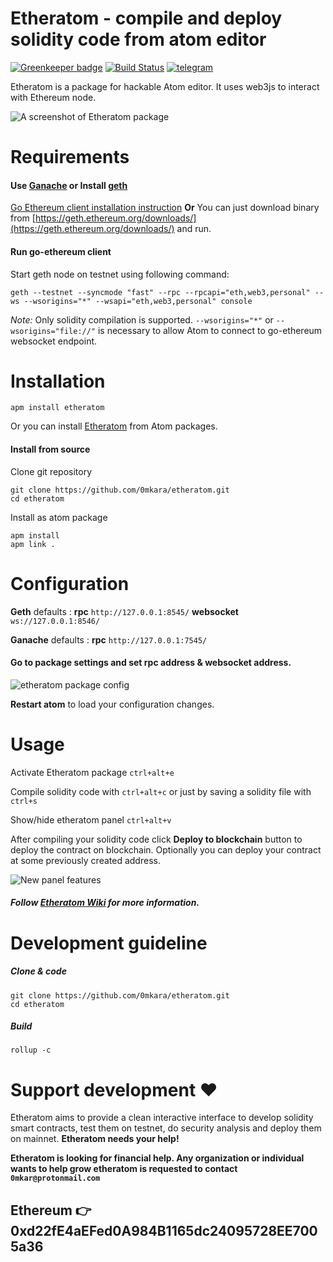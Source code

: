 # Etheratom - compile and deploy solidity code from atom editor

[![Greenkeeper badge](https://badges.greenkeeper.io/0mkara/etheratom.svg)](https://greenkeeper.io/)
[![Build Status](https://travis-ci.org/0mkara/etheratom.svg?branch=master)](https://travis-ci.org/0mkara/etheratom)
[![telegram](https://png.icons8.com/color/24/000000/telegram-app.png)](https://t.me/etheratom)

Etheratom is a package for hackable Atom editor. It uses web3js to interact with Ethereum node.

![A screenshot of Etheratom package](https://user-images.githubusercontent.com/13261372/37828365-f43a0c8c-2ec0-11e8-8d09-d1c29d7168d3.png)

# Requirements

#### Use [Ganache](http://truffleframework.com/ganache/) or Install [geth](https://github.com/ethereum/go-ethereum)
[Go Ethereum client installation instruction](https://www.ethereum.org/cli)
**Or**
You can just download binary from [https://geth.ethereum.org/downloads/](https://geth.ethereum.org/downloads/) and run.

#### Run go-ethereum client
Start geth node on testnet using following command:

    geth --testnet --syncmode "fast" --rpc --rpcapi="eth,web3,personal" --ws --wsorigins="*" --wsapi="eth,web3,personal" console

*Note:* Only solidity compilation is supported. `--wsorigins="*"` or `--wsorigins="file://"`  is necessary to allow Atom to connect to go-ethereum websocket endpoint.

# Installation

`apm install etheratom`

Or you can install [Etheratom](https://atom.io/packages/etheratom) from Atom packages.

#### Install from source

Clone git repository

    git clone https://github.com/0mkara/etheratom.git
    cd etheratom

Install as atom package

    apm install
    apm link .

# Configuration
**Geth** defaults : **rpc** `http://127.0.0.1:8545/` **websocket** `ws://127.0.0.1:8546/`

**Ganache** defaults : **rpc** `http://127.0.0.1:7545/`

#### Go to package settings and set rpc address & websocket address.

![etheratom package config](https://user-images.githubusercontent.com/13261372/41284998-96a25e26-6e58-11e8-80a6-1860368bcaed.png)

**Restart atom** to load your configuration changes.

# Usage

Activate Etheratom package `ctrl+alt+e`

Compile solidity code with `ctrl+alt+c` or just by saving a solidity file with `ctrl+s`

Show/hide etheratom panel `ctrl+alt+v`

After compiling your solidity code click **Deploy to blockchain** button to deploy the contract on blockchain. Optionally you can deploy your contract at some previously created address.

![New panel features](https://user-images.githubusercontent.com/13261372/41285521-0dd4154c-6e5a-11e8-843d-505368a31302.png)

##### Follow [Etheratom Wiki](https://github.com/0mkara/etheratom/wiki) for more information.

# Development guideline

##### Clone & code
```
git clone https://github.com/0mkara/etheratom.git
cd etheratom
```
##### Build
`rollup -c`

# Support development :heart:

Etheratom aims to provide a clean interactive interface to develop solidity smart contracts, test them on testnet, do security analysis and deploy them on mainnet. **Etheratom needs your help!**

**Etheratom is looking for financial help. Any organization or individual wants to help grow etheratom is requested to contact `0mkar@protonmail.com`**

## Ethereum :point_right: 0xd22fE4aEFed0A984B1165dc24095728EE7005a36
